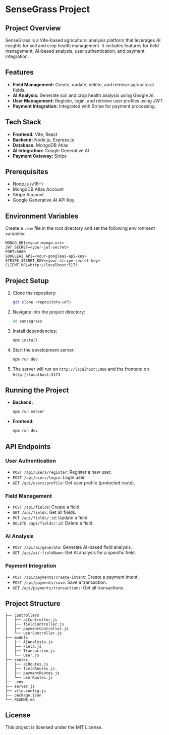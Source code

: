 # SenseGrass Project

## Project Overview
SenseGrass is a Vite-based agricultural analysis platform that leverages AI insights for soil and crop health management. It includes features for field management, AI-based analysis, user authentication, and payment integration.

## Features
- **Field Management:** Create, update, delete, and retrieve agricultural fields.
- **AI Analysis:** Generate soil and crop health analysis using Google AI.
- **User Management:** Register, login, and retrieve user profiles using JWT.
- **Payment Integration:** Integrated with Stripe for payment processing.

## Tech Stack
- **Frontend:** Vite, React
- **Backend:** Node.js, Express.js
- **Database:** MongoDB Atlas
- **AI Integration:** Google Generative AI
- **Payment Gateway:** Stripe

## Prerequisites
- Node.js (v16+)
- MongoDB Atlas Account
- Stripe Account
- Google Generative AI API Key

## Environment Variables
Create a `.env` file in the root directory and set the following environment variables:
```plaintext
MONGO_URI=<your-mongo-uri>
JWT_SECRET=<your-jwt-secret>
PORT=5000
GOOGLEAI_API=<your-googleai-api-key>
STRIPE_SECRET_KEY=<your-stripe-secret-key>
CLIENT_URL=http://localhost:5173
```

## Project Setup
1. Clone the repository:
   ```bash
   git clone <repository-url>
   ```
2. Navigate into the project directory:
   ```bash
   cd sensegrass
   ```
3. Install dependencies:
   ```bash
   npm install
   ```
4. Start the development server:
   ```bash
   npm run dev
   ```
5. The server will run on `http://localhost:5000` and the frontend on `http://localhost:5173`

## Running the Project
- **Backend:**
  ```bash
  npm run server
  ```
- **Frontend:**
  ```bash
  npm run dev
  ```

## API Endpoints
### User Authentication
- `POST /api/users/register`: Register a new user.
- `POST /api/users/login`: Login user.
- `GET /api/users/profile`: Get user profile (protected route).

### Field Management
- `POST /api/fields`: Create a field.
- `GET /api/fields`: Get all fields.
- `PUT /api/fields/:id`: Update a field.
- `DELETE /api/fields/:id`: Delete a field.

### AI Analysis
- `POST /api/ai/generate`: Generate AI-based field analysis.
- `GET /api/ai/:fieldName`: Get AI analysis for a specific field.

### Payment Integration
- `POST /api/payments/create-intent`: Create a payment intent.
- `POST /api/payments/save`: Save a transaction.
- `GET /api/payments/transactions`: Get all transactions.

## Project Structure
```plaintext
├── controllers
│   ├── aiController.js
│   ├── fieldController.js
│   ├── paymentController.js
│   └── userController.js
├── models
│   ├── AIAnalysis.js
│   ├── Field.js
│   ├── Transaction.js
│   └── User.js
├── routes
│   ├── aiRoutes.js
│   ├── fieldRoutes.js
│   ├── paymentRoutes.js
│   └── userRoutes.js
├── .env
├── server.js
├── vite.config.js
├── package.json
└── README.md
```

## License
This project is licensed under the MIT License.


